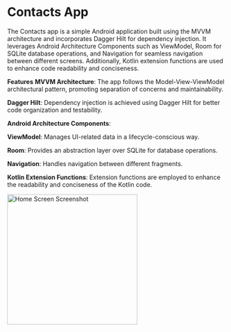 # Contacts App


The Contacts app is a simple Android application built using the MVVM architecture and incorporates Dagger Hilt for dependency injection. It leverages Android Architecture Components such as ViewModel, Room for SQLite database operations, and Navigation for seamless navigation between different screens. Additionally, Kotlin extension functions are used to enhance code readability and conciseness.

**Features**
**MVVM Architecture**: The app follows the Model-View-ViewModel architectural pattern, promoting separation of concerns and maintainability.

**Dagger Hilt**: Dependency injection is achieved using Dagger Hilt for better code organization and testability.

**Android Architecture Components**:

**ViewModel**: Manages UI-related data in a lifecycle-conscious way.

**Room**:  Provides an abstraction layer over SQLite for database operations.

**Navigation**: Handles navigation between different fragments.

**Kotlin Extension Functions**: Extension functions are employed to enhance the readability and conciseness of the Kotlin code.

<img src="https://i.imgur.com/CcdTgAB.png" alt="Home Screen Screenshot" width="300"/>



